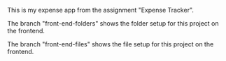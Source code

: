 This is my expense app from the assignment "Expense Tracker".

The branch "front-end-folders" shows the folder setup for this project on the frontend.

The branch "front-end-files" shows the file setup for this project on the frontend.

